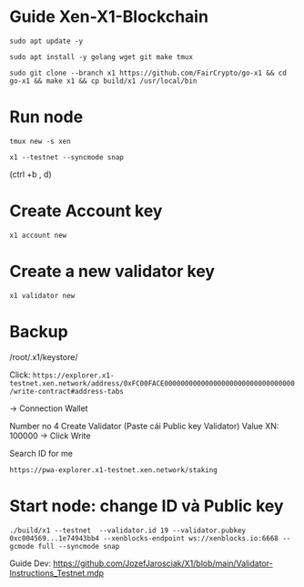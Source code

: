 # Guide Xen-X1-Blockchain

`sudo apt update -y`

`sudo apt install -y golang wget git make tmux`

`sudo git clone --branch x1 https://github.com/FairCrypto/go-x1 && cd go-x1 && make x1 && cp build/x1 /usr/local/bin`

# Run node

`tmux new -s xen`

`x1 --testnet --syncmode snap`

 (ctrl +b , d)

# Create Account key

`x1 account new`

# Create a new validator key

`x1 validator new`

# Backup

/root/.x1/keystore/


Click:
`https://explorer.x1-testnet.xen.network/address/0xFC00FACE00000000000000000000000000000000/write-contract#address-tabs`

-> Connection Wallet

Number no 4 Create Validator (Paste cái Public key Validator) Value XN: 100000
-> Click Write

Search ID for me

`https://pwa-explorer.x1-testnet.xen.network/staking`

# Start node: change ID và Public key 

`./build/x1 --testnet  --validator.id 19 --validator.pubkey 0xc004569...1e74943bb4 --xenblocks-endpoint ws://xenblocks.io:6668 --gcmode full --syncmode snap`

Guide Dev: https://github.com/JozefJarosciak/X1/blob/main/Validator-Instructions_Testnet.mdp
